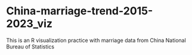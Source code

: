 # China-marriage-trend-2015-2023_viz
This is an R visualization practice with marriage data from China National Bureau of Statistics
